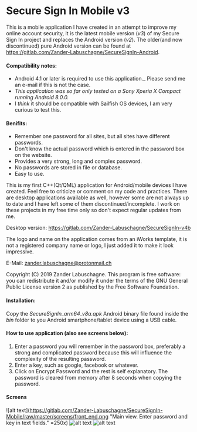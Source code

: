 # Secure Sign In Mobile v3
This is a mobile application I have created in an attempt to improve my online account security, it is the latest mobile version (*v3*) of my Secure Sign In project and replaces the Android version (_v2_). The older(and now discontinued) pure Android version can be found at https://gitlab.com/Zander-Labuschagne/SecureSignIn-Android. 

#### Compatibility notes:
  - Android 4.1 or later is required to use this application._ Please send me an e-mail if this is not the case.
  - *This application was so far only tested on a Sony Xperia X Compact running Android 8.0.0.*
  - I *think* it should be compatible with Sailfish OS devices, I am very curious to test this.

#### Benifits:
  - Remember one password for all sites, but all sites have different passwords.
  - Don't know the actual password which is entered in the password box on the website.
  - Provides a very strong, long and complex password.
  - No passwords are stored in file or database.
  - Easy to use.

This is my first C++(Qt/QML) application for Android/mobile devices I have created. Feel free to criticize or comment on my code and practices.
There are desktop applications available as well, however some are not always up to date and I have left some of them discontinued/incomplete. I work on these projects in my free time only so don't expect regular updates from me.

Desktop version: https://gitlab.com/Zander-Labuschagne/SecureSignIn-v4b
  
The logo and name on the application comes from an iWorks template, it is not a registered company name or logo, I just added it to make it look impressive.

E-Mail: <zander.labuschagne@protonmail.ch>

Copyright (C) 2019 Zander Labuschagne. This program is free software: you can redistribute it and/or modify it under the terms of the GNU General Public License version 2 as published by the Free Software Foundation.

#### Installation:
Copy the *SecureSignIn_arm64_v8a.apk* Android binary file found inside the *bin* folder to you Android smartphone/tablet device using a USB cable.

#### How to use application (also see screens below):
  1. Enter a password you will remember in the password box, preferably a strong and complicated password because this will influence the complexity of the resulting password.
  2. Enter a key, such as google, facebook or whatever.
  3. Click on Encrypt Password and the rest is self explanatory. The password is cleared from memory after 8 seconds when copying the password.

#### Screens
![alt text](https://gitlab.com/Zander-Labuschagne/SecureSignIn-Mobile/raw/master/screens/front_end.png "Main view. Enter password and key in text fields." =250x)
![alt text](https://gitlab.com/Zander-Labuschagne/SecureSignIn-Mobile/raw/master/screens/front_end_compact.png "Main view showing example. In this case the `compact password` option is enabled to shorten the password if necessary.")
![alt text](https://gitlab.com/Zander-Labuschagne/SecureSignIn-Mobile/raw/master/screens/output_view.png "Output view showing output of example. Copy the password to memory for pasting, or reveal the password for type over.")

